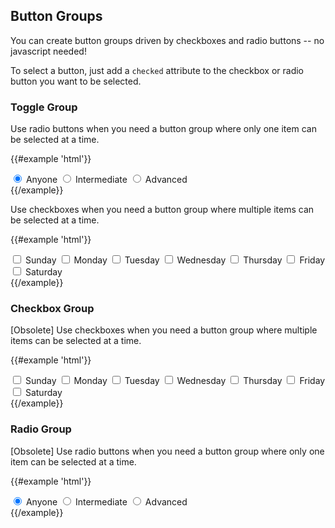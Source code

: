 ## Button Groups

You can create button groups driven by checkboxes and radio buttons -- no javascript needed!

To select a button, just add a `checked` attribute to the checkbox or radio button you want to be selected.

### Toggle Group

Use radio buttons when you need a button group where only one item can be selected at a time.

{{#example 'html'}}
<div class="toggle-group">
  <input id="level-anyone" type="radio" name="level" checked />
  <label for="level-anyone" class="btn">Anyone</label>
  <input id="level-intermediate" type="radio" name="level" />
  <label for="level-intermediate" class="btn">Intermediate</label>
  <input id="level-advanced" type="radio" name="level" />
  <label for="level-advanced" class="btn">Advanced</label>
</div>
{{/example}}

Use checkboxes when you need a button group where multiple items can be selected at a time.

{{#example 'html'}}
<div class="toggle-group">
  <input id="sunday" type="checkbox" />
  <label for="sunday" class="btn">Sunday</label>
  <input id="monday" type="checkbox" />
  <label for="monday" class="btn">Monday</label>
  <!-- ... -->
  <input id="tuesday" type="checkbox" />
  <label for="tuesday" class="btn">Tuesday</label>
  <input id="wednesday" type="checkbox" />
  <label for="wednesday" class="btn">Wednesday</label>
  <input id="thursday" type="checkbox" />
  <label for="thursday" class="btn">Thursday</label>
  <input id="friday" type="checkbox" />
  <label for="friday" class="btn">Friday</label>
  <!-- /... -->
  <input id="saturday" type="checkbox" />
  <label for="saturday" class="btn">Saturday</label>
</div>
{{/example}}


### Checkbox Group
[Obsolete]
Use checkboxes when you need a button group where multiple items can be selected at a time.

{{#example 'html'}}
<div class="btn-group">
  <input id="bg-sunday" type="checkbox" />
  <label for="bg-sunday" class="btn">Sunday</label>
  <input id="bg-monday" type="checkbox" />
  <label for="bg-monday" class="btn">Monday</label>
  <!-- ... -->
  <input id="bg-tuesday" type="checkbox" />
  <label for="bg-tuesday" class="btn">Tuesday</label>
  <input id="bg-wednesday" type="checkbox" />
  <label for="bg-wednesday" class="btn">Wednesday</label>
  <input id="bg-thursday" type="checkbox" />
  <label for="bg-thursday" class="btn">Thursday</label>
  <input id="bg-friday" type="checkbox" />
  <label for="bg-friday" class="btn">Friday</label>
  <!-- /... -->
  <input id="bg-saturday" type="checkbox" />
  <label for="bg-saturday" class="btn">Saturday</label>
</div>
{{/example}}

### Radio Group
[Obsolete]
Use radio buttons when you need a button group where only one item can be selected at a time.

{{#example 'html'}}
<div class="btn-group">
  <input id="bg-level-anyone" type="radio" name="bg-level" checked />
  <label for="bg-level-anyone" class="btn">Anyone</label>
  <input id="bg-level-intermediate" type="radio" name="bg-level" />
  <label for="bg-level-intermediate" class="btn">Intermediate</label>
  <input id="bg-level-advanced" type="radio" name="bg-level" />
  <label for="bg-level-advanced" class="btn">Advanced</label>
</div>
{{/example}}
